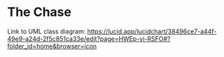 # The Chase

Link to UML class diagram:
https://lucid.app/lucidchart/38496ce7-a44f-49e9-a24d-2f5c851ca33e/edit?page=HWEp-vi-RSFO#?folder_id=home&browser=icon
